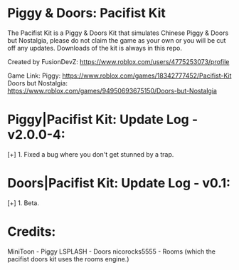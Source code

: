 # Piggy & Doors: Pacifist Kit
The Pacifist Kit is a Piggy & Doors Kit that simulates Chinese Piggy & Doors but Nostalgia, please do not claim the game as your own or you will be cut off any updates.
Downloads of the kit is always in this repo.

Created by FusionDevZ: https://www.roblox.com/users/4775253073/profile

Game Link: 
Piggy: https://www.roblox.com/games/18342777452/Pacifist-Kit
Doors but Nostalgia: https://www.roblox.com/games/94950693675150/Doors-but-Nostalgia

# Piggy|Pacifist Kit: Update Log - v2.0.0-4:
[+] 1. Fixed a bug where you don't get stunned by a trap.

# Doors|Pacifist Kit: Update Log - v0.1:
[+] 1. Beta.

# Credits:
MiniToon - Piggy
LSPLASH - Doors
nicorocks5555 - Rooms (which the pacifist doors kit uses the rooms engine.)
